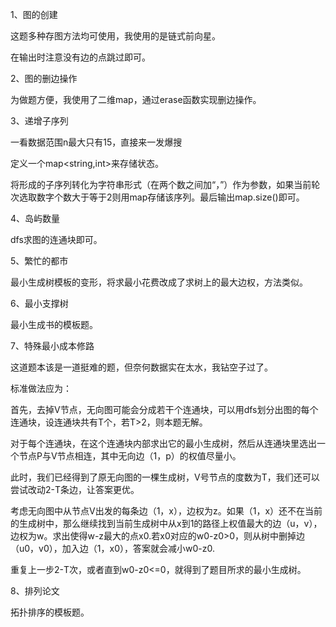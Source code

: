 1、图的创建

这题多种存图方法均可使用，我使用的是链式前向星。

在输出时注意没有边的点跳过即可。

2、图的删边操作

为做题方便，我使用了二维map，通过erase函数实现删边操作。

3、递增子序列

一看数据范围n最大只有15，直接来一发爆搜

定义一个map<string,int>来存储状态。

将形成的子序列转化为字符串形式（在两个数之间加“，”）作为参数，如果当前轮次选取数字个数大于等于2则用map存储该序列。最后输出map.size()即可。

4、岛屿数量

dfs求图的连通块即可。

5、繁忙的都市

最小生成树模板的变形，将求最小花费改成了求树上的最大边权，方法类似。

6、最小支撑树

最小生成书的模板题。

7、特殊最小成本修路

这道题本该是一道挺难的题，但奈何数据实在太水，我钻空子过了。

标准做法应为：

首先，去掉V节点，无向图可能会分成若干个连通块，可以用dfs划分出图的每个连通块，设连通块共有T个，若T>2，则本题无解。

对于每个连通块，在这个连通块内部求出它的最小生成树，然后从连通块里选出一个节点P与V节点相连，其中无向边（1，p）的权值尽量小。

此时，我们已经得到了原无向图的一棵生成树，V号节点的度数为T，我们还可以尝试改动2-T条边，让答案更优。

考虑无向图中从节点V出发的每条边（1，x），边权为z。如果（1，x）还不在当前的生成树中，那么继续找到当前生成树中从x到1的路径上权值最大的边（u，v），边权为w。求出使得w-z最大的点x0.若x0对应的w0-z0>0，则从树中删掉边（u0，v0），加入边（1，x0），答案就会减小w0-z0.

重复上一步2-T次，或者直到w0-z0<=0，就得到了题目所求的最小生成树。

8、排列论文

拓扑排序的模板题。